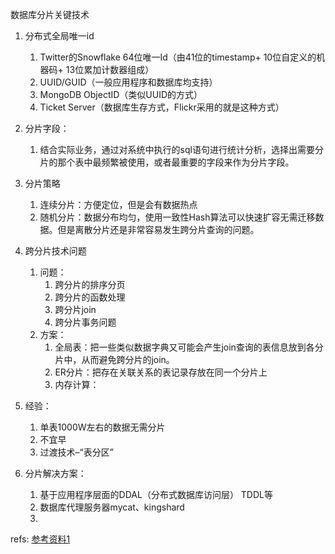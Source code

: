 数据库分片关键技术

1. 分布式全局唯一id
	1. Twitter的Snowflake 64位唯一Id（由41位的timestamp+ 10位自定义的机器码+ 13位累加计数器组成）
	1. UUID/GUID（一般应用程序和数据库均支持）
	1. MongoDB ObjectID（类似UUID的方式）
	1. Ticket Server（数据库生存方式，Flickr采用的就是这种方式）

1. 分片字段：
	1. 结合实际业务，通过对系统中执行的sql语句进行统计分析，选择出需要分片的那个表中最频繁被使用，或者最重要的字段来作为分片字段。

1. 分片策略
	1. 连续分片：方便定位，但是会有数据热点
	1. 随机分片：数据分布均匀，使用一致性Hash算法可以快速扩容无需迁移数据。但是离散分片还是非常容易发生跨分片查询的问题。

1. 跨分片技术问题
    1. 问题：
        1. 跨分片的排序分页
        1. 跨分片的函数处理
        1. 跨分片join
        1. 跨分片事务问题
    1. 方案：
        1. 全局表：把一些类似数据字典又可能会产生join查询的表信息放到各分片中，从而避免跨分片的join。
        2. ER分片：把存在关联关系的表记录存放在同一个分片上
        1. 内存计算：

1. 经验：
    1. 单表1000W左右的数据无需分片
    1. 不宜早
    1. 过渡技术–“表分区”


1. 分片解决方案：
    1. 基于应用程序层面的DDAL（分布式数据库访问层）  TDDL等
    1. 数据库代理服务器mycat、kingshard
    1.






refs:
[参考资料1][1]

[1]: http://mp.weixin.qq.com/s?__biz=MzA5Nzc4OTA1Mw==&mid=2659598156&idx=1&sn=b5d4e509dc6a9c908bef2bad8ce27a25#rd
